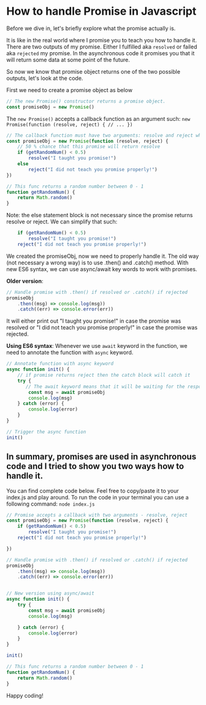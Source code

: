 # How to handle Promise in Javascript

Before we dive in, let's briefly explore what the promise actually is.

It is like in the real world where I promise you to teach you how to handle it. There are two outputs of my promise. Either I fulfilled aka `resolved` or failed aka `rejected` my promise. In the asynchronous code it promises you that it will return some data at some point of the future.

So now we know that promise object returns one of the two possible outputs, let's look at the code.

First we need to create a promise object as below
```javascript
// The new Promise() constructor returns a promise object.
const promiseObj = new Promise()
``` 

The `new Promise()` accepts a callback function as an argument such: `new Promise(function (resolve, reject) { // ... })`

```javascript
// The callback function must have two arguments: resolve and reject which represents another built-in functions
const promiseObj = new Promise(function (resolve, reject) {
    // 50 % chance that this promise will return resolve
    if (getRandomNum() < 0.5)
        resolve("I taught you promise!")
    else
        reject("I did not teach you promise properly!")
})

// This func returns a random number between 0 - 1
function getRandomNum() {
    return Math.random()
}
```

Note: the else statement block is not necessary since the promise returns resolve or reject. We can simplify that such:

```javascript
    if (getRandomNum() < 0.5)
        resolve("I taught you promise!")
    reject("I did not teach you promise properly!")
```

We created the promiseObj, now we need to properly handle it. The old way (not necessary a wrong way) is to use .then() and .catch() method. With new ES6 syntax, we can use async/await key words to work with promises.

**Older version**:
```javascript
// Handle promise with .then() if resolved or .catch() if rejected
promiseObj
    .then((msg) => console.log(msg))
    .catch((err) => console.error(err))
`````
It will either print out "I taught you promise!" in case the promise was resolved or "I did not teach you promise properly!" in case the promise was rejected.

**Using ES6 syntax**:
Whenever we use `await` keyword in the function, we need to annotate the function with `async` keyword.

```javascript
// Annotate function with async keyword
async function init() {
    // if promise returns reject then the catch block will catch it
    try {
       // The await keyword means that it will be waiting for the response from the promise and then it will store the response in the msg variable in case the promise is resolved.
        const msg = await promiseObj
        console.log(msg)
    } catch (error) {
        console.log(error)
    }
}

// Trigger the async function
init()
```

In summary, promises are used in asynchronous code and I tried to show you two ways how to handle it.
---
You can find complete code below. Feel free to copy/paste it to your index.js and play around. To run the code in your terminal you can use a following command: `node index.js`

```javascript
// Promise accepts a callback with two arguments - resolve, reject
const promiseObj = new Promise(function (resolve, reject) {
    if (getRandomNum() < 0.5)
        resolve("I taught you promise!")
    reject("I did not teach you promise properly!")

})

// Handle promise with .then() if resolved or .catch() if rejected
promiseObj
    .then((msg) => console.log(msg))
    .catch((err) => console.error(err))


// New version using async/await    
async function init() {
    try {
        const msg = await promiseObj
        console.log(msg)

    } catch (error) {
        console.log(error)
    }
}

init()

// This func returns a random number between 0 - 1
function getRandomNum() {
    return Math.random()
}
```

Happy coding!